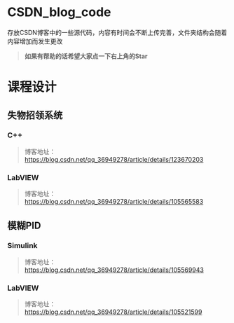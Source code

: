 # CSDN_blog_code
存放CSDN博客中的一些源代码，内容有时间会不断上传完善，文件夹结构会随着内容增加而发生更改

> **如果有帮助的话希望大家点一下右上角的Star**
# 课程设计
## 失物招领系统
### C++
> 博客地址：https://blog.csdn.net/qq_36949278/article/details/123670203
### LabVIEW
> 博客地址：https://blog.csdn.net/qq_36949278/article/details/105565583

## 模糊PID
### Simulink
> 博客地址：https://blog.csdn.net/qq_36949278/article/details/105569943

### LabVIEW
> 博客地址：https://blog.csdn.net/qq_36949278/article/details/105521599
